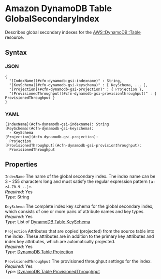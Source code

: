 # Amazon DynamoDB Table GlobalSecondaryIndex<a name="aws-properties-dynamodb-gsi"></a>

Describes global secondary indexes for the [AWS::DynamoDB::Table](aws-resource-dynamodb-table.md) resource\.

## Syntax<a name="w4ab1c21c14d666b5"></a>

### JSON<a name="aws-properties-dynamodb-gsi-syntax.json"></a>

```
{
  "[IndexName](#cfn-dynamodb-gsi-indexname)" : String,
  "[KeySchema](#cfn-dynamodb-gsi-keyschema)" : [ KeySchema, ... ],
  "[Projection](#cfn-dynamodb-gsi-projection)" : { Projection },
  "[ProvisionedThroughput](#cfn-dynamodb-gsi-provisionthroughput)" : { ProvisionedThroughput }
}
```

### YAML<a name="aws-properties-dynamodb-gsi-syntax.yaml"></a>

```
[IndexName](#cfn-dynamodb-gsi-indexname): String
[KeySchema](#cfn-dynamodb-gsi-keyschema):
  - KeySchema
[Projection](#cfn-dynamodb-gsi-projection):
  Projection
[ProvisionedThroughput](#cfn-dynamodb-gsi-provisionthroughput):
  ProvisionedThroughput
```

## Properties<a name="w4ab1c21c14d666b7"></a>

`IndexName`  <a name="cfn-dynamodb-gsi-indexname"></a>
The name of the global secondary index\. The index name can be 3 – 255 characters long and must satisfy the regular expression pattern `[a-zA-Z0-9_.-]+`\.  
*Required*: Yes  
*Type*: String

`KeySchema`  <a name="cfn-dynamodb-gsi-keyschema"></a>
The complete index key schema for the global secondary index, which consists of one or more pairs of attribute names and key types\.  
*Required*: Yes  
*Type*: List of [DynamoDB Table KeySchema](aws-properties-dynamodb-keyschema.md)

`Projection`  <a name="cfn-dynamodb-gsi-projection"></a>
Attributes that are copied \(projected\) from the source table into the index\. These attributes are in addition to the primary key attributes and index key attributes, which are automatically projected\.  
*Required*: Yes  
*Type*: [DynamoDB Table Projection](aws-properties-dynamodb-projectionobject.md)

`ProvisionedThroughput`  <a name="cfn-dynamodb-gsi-provisionthroughput"></a>
The provisioned throughput settings for the index\.  
*Required*: Yes  
*Type*: [DynamoDB Table ProvisionedThroughput](aws-properties-dynamodb-provisionedthroughput.md)